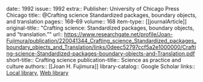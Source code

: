 date:: 1992
issue:: 1992
extra:: Publisher: University of Chicago Press Chicago
title:: @Crafting science Standardized packages, boundary objects, and translation
pages:: 168–69
volume:: 168
item-type:: [[journalArticle]]
original-title:: "Crafting science: Standardized packages, boundary objects, and “translation.”"
url:: https://www.researchgate.net/profile/Joan-Fujimura/publication/220041344_Crafting_science_Standardized_packages_boundary_objects_and_Translation/links/0deec52797ccf5a2e1000000/Crafting-science-Standardized-packages-boundary-objects-and-Translation.pdf
short-title:: Crafting science
publication-title:: Science as practice and culture
authors:: [[Joan H. Fujimura]]
library-catalog:: Google Scholar
links:: [Local library](zotero://select/library/items/496WW9MH), [Web library](https://www.zotero.org/users/6520516/items/496WW9MH)
